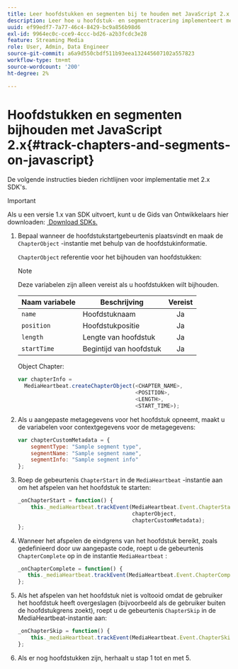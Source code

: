 ```yaml
---
title: Leer hoofdstukken en segmenten bij te houden met JavaScript 2.x
description: Leer hoe u hoofdstuk- en segmenttracering implementeert met de Media SDK in browser-apps (JS).
uuid: ef99edf7-7a77-46c4-8429-bc9a856b98d6
exl-id: 9964ec0c-cce9-4ccc-bd26-a2b3fcdc3e28
feature: Streaming Media
role: User, Admin, Data Engineer
source-git-commit: a6a9d550cbdf511b93eea132445607102a557823
workflow-type: tm+mt
source-wordcount: '200'
ht-degree: 2%

---
```


# Hoofdstukken en segmenten bijhouden met JavaScript 2.x{#track-chapters-and-segments-on-javascript}

De volgende instructies bieden richtlijnen voor implementatie met 2.x SDK&#39;s.

>[!IMPORTANT]
>
> Als u een versie 1.x van SDK uitvoert, kunt u de Gids van Ontwikkelaars hier downloaden: [&#x200B; Download SDKs.](/help/getting-started/download-sdks.md)

1. Bepaal wanneer de hoofdstukstartgebeurtenis plaatsvindt en maak de `ChapterObject` -instantie met behulp van de hoofdstukinformatie.

   `ChapterObject` referentie voor het bijhouden van hoofdstukken:

   >[!NOTE]
   >
   >Deze variabelen zijn alleen vereist als u hoofdstukken wilt bijhouden.

   | Naam variabele | Beschrijving | Vereist |
   | --- | --- | :---: |
   | `name` | Hoofdstuknaam | Ja |
   | `position` | Hoofdstukpositie | Ja |
   | `length` | Lengte van hoofdstuk | Ja |
   | `startTime` | Begintijd van hoofdstuk | Ja |

   Object Chapter:

   ```js
   var chapterInfo =  
     MediaHeartbeat.createChapterObject(<CHAPTER_NAME>,  
                                        <POSITION>,  
                                        <LENGTH>,  
                                        <START_TIME>);
   ```

1. Als u aangepaste metagegevens voor het hoofdstuk opneemt, maakt u de variabelen voor contextgegevens voor de metagegevens:

   ```js
   var chapterCustomMetadata = {
       segmentType: "Sample segment type",  
       segmentName: "Sample segment name",  
       segmentInfo: "Sample segment info"
   };
   ```

1. Roep de gebeurtenis `ChapterStart` in de `MediaHeartbeat` -instantie aan om het afspelen van het hoofdstuk te starten:

   ```js
   _onChapterStart = function() {
       this._mediaHeartbeat.trackEvent(MediaHeartbeat.Event.ChapterStart,  
                                       chapterObject,  
                                       chapterCustomMetadata);
   };
   ```

1. Wanneer het afspelen de eindgrens van het hoofdstuk bereikt, zoals gedefinieerd door uw aangepaste code, roept u de gebeurtenis `ChapterComplete` op in de instantie `MediaHeartbeat` :

   ```js
   _onChapterComplete = function() {
      this._mediaHeartbeat.trackEvent(MediaHeartbeat.Event.ChapterComplete);
   };
   ```

1. Als het afspelen van het hoofdstuk niet is voltooid omdat de gebruiker het hoofdstuk heeft overgeslagen (bijvoorbeeld als de gebruiker buiten de hoofdstukgrens zoekt), roept u de gebeurtenis `ChapterSkip` in de MediaHeartbeat-instantie aan:

   ```js
   _onChapterSkip = function() {
       this._mediaHeartbeat.trackEvent(MediaHeartbeat.Event.ChapterSkip);
   };
   ```

1. Als er nog hoofdstukken zijn, herhaalt u stap 1 tot en met 5.
